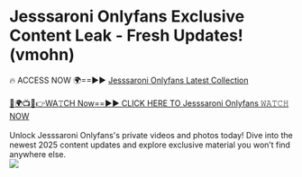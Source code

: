 # Jesssaroni Onlyfans Exclusive Content Leak - Fresh Updates! (vmohn)

🔥 ACCESS NOW 🌍==►► <a href="https://tinyurl.com/kvy9nzfs" rel="nofollow">Jesssaroni Onlyfans Latest Collection</a>
<br><br>
[🔴🌍📺📱👉WA𝚃CH Now==►► CLICK HERE TO Jesssaroni Onlyfans 𝚆𝙰𝚃𝙲𝙷 NOW](https://tinyurl.com/kvy9nzfs)
<br><br>
Unlock Jesssaroni Onlyfans's private videos and photos today! Dive into the newest 2025 content updates and explore exclusive material you won’t find anywhere else.
<br>
<a href="https://tinyurl.com/kvy9nzfs" rel="nofollow" data-target="animated-image.originalLink"><img src="https://camo.githubusercontent.com/8a4f000d20f83aca3bf7ec5f350d767afa0574a8a352519fd8cfa583a6f93a33/68747470733a2f2f692e696d6775722e636f6d2f644a486b345a712e676966" data-canonical-src="https://i.imgur.com/dJHk4Zq.gif" style="max-width: 100%; display: inline-block;" data-target="animated-image.originalImage"></a>
<br>
